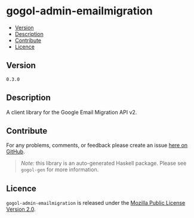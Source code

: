 # gogol-admin-emailmigration

* [Version](#version)
* [Description](#description)
* [Contribute](#contribute)
* [Licence](#licence)


## Version

`0.3.0`


## Description

A client library for the Google Email Migration API v2.


## Contribute

For any problems, comments, or feedback please create an issue [here on GitHub](https://github.com/brendanhay/gogol/issues).

> _Note:_ this library is an auto-generated Haskell package. Please see `gogol-gen` for more information.


## Licence

`gogol-admin-emailmigration` is released under the [Mozilla Public License Version 2.0](http://www.mozilla.org/MPL/).
